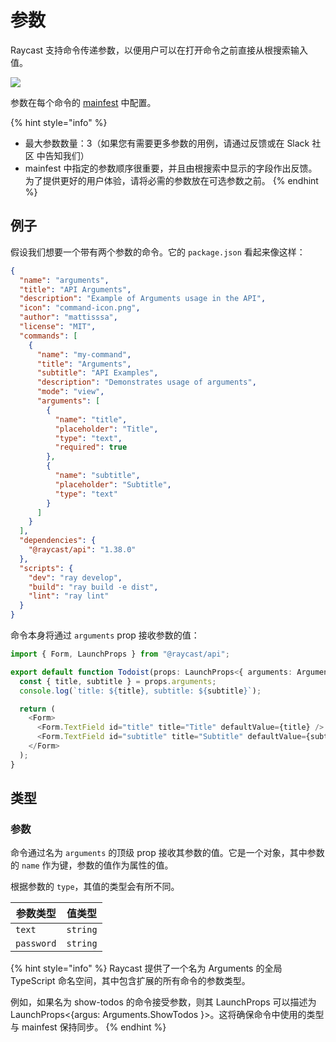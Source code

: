 # 参数

Raycast 支持命令传递参数，以便用户可以在打开命令之前直接从根搜索输入值。

![](../../.gitbook/assets/arguments.png)

参数在每个命令的 [mainfest](https://developers.raycast.com/information/manifest#argument-properties) 中配置。

{% hint style="info" %}
* 最大参数数量：3（如果您有需要更多参数的用例，请通过反馈或在 Slack 社区 中告知我们）
* mainfest 中指定的参数顺序很重要，并且由根搜索中显示的字段作出反馈。为了提供更好的用户体验，请将必需的参数放在可选参数之前。
{% endhint %}

## 例子

假设我们想要一个带有两个参数的命令。它的 `package.json` 看起来像这样：

```json
{
  "name": "arguments",
  "title": "API Arguments",
  "description": "Example of Arguments usage in the API",
  "icon": "command-icon.png",
  "author": "mattisssa",
  "license": "MIT",
  "commands": [
    {
      "name": "my-command",
      "title": "Arguments",
      "subtitle": "API Examples",
      "description": "Demonstrates usage of arguments",
      "mode": "view",
      "arguments": [
        {
          "name": "title",
          "placeholder": "Title",
          "type": "text",
          "required": true
        },
        {
          "name": "subtitle",
          "placeholder": "Subtitle",
          "type": "text"
        }
      ]
    }
  ],
  "dependencies": {
    "@raycast/api": "1.38.0"
  },
  "scripts": {
    "dev": "ray develop",
    "build": "ray build -e dist",
    "lint": "ray lint"
  }
}
```

命令本身将通过 `arguments` prop 接收参数的值：

```typescript
import { Form, LaunchProps } from "@raycast/api";

export default function Todoist(props: LaunchProps<{ arguments: Arguments.MyCommand }>) {
  const { title, subtitle } = props.arguments;
  console.log(`title: ${title}, subtitle: ${subtitle}`);

  return (
    <Form>
      <Form.TextField id="title" title="Title" defaultValue={title} />
      <Form.TextField id="subtitle" title="Subtitle" defaultValue={subtitle} />
    </Form>
  );
}
```

## 类型

### 参数

命令通过名为 `arguments` 的顶级 prop 接收其参数的值。它是一个对象，其中参数的 `name` 作为键，参数的值作为属性的值。

根据参数的 `type`，其值的类型会有所不同。

| 参数类型       | 值类型      |
| ---------- | -------- |
| `text`     | `string` |
| `password` | `string` |

{% hint style="info" %}
Raycast 提供了一个名为 Arguments 的全局 TypeScript 命名空间，其中包含扩展的所有命令的参数类型。

例如，如果名为 show-todos 的命令接受参数，则其 LaunchProps 可以描述为 LaunchProps<{argus: Arguments.ShowTodos }>。这将确保命令中使用的类型与 mainfest 保持同步。
{% endhint %}
